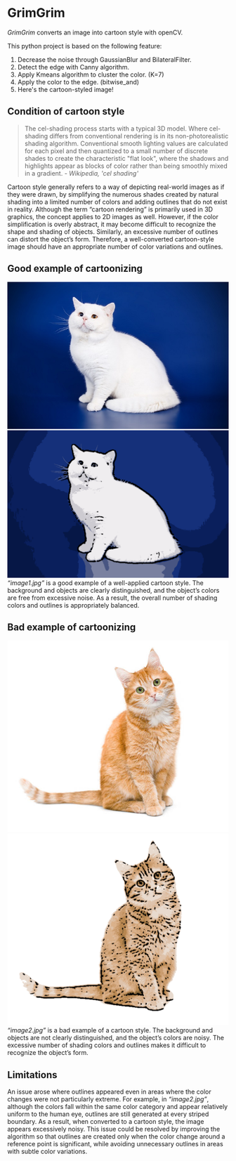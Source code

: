 # GrimGrim

_GrimGrim_ converts an image into cartoon style with openCV.

This python project is based on the following feature:
1. Decrease the noise through GaussianBlur and BilateralFilter.
2. Detect the edge with Canny algorithm.
3. Apply Kmeans algorithm to cluster the color. (K=7)
4. Apply the color to the edge. (bitwise_and)
5. Here's the cartoon-styled image!

## Condition of cartoon style
> The cel-shading process starts with a typical 3D model. Where cel-shading differs from conventional rendering is in its non-photorealistic shading algorithm. Conventional smooth lighting values are calculated for each pixel and then quantized to a small number of discrete shades to create the characteristic "flat look", where the shadows and highlights appear as blocks of color rather than being smoothly mixed in a gradient.
> _- Wikipedia, 'cel shading'_

Cartoon style generally refers to a way of depicting real-world images as if they were drawn, by simplifying the numerous shades created by natural shading into a limited number of colors and adding outlines that do not exist in reality. Although the term “cartoon rendering” is primarily used in 3D graphics, the concept applies to 2D images as well. However, if the color simplification is overly abstract, it may become difficult to recognize the shape and shading of objects. Similarly, an excessive number of outlines can distort the object’s form. Therefore, a well-converted cartoon-style image should have an appropriate number of color variations and outlines.

## Good example of cartoonizing
![cartoon](https://raw.githubusercontent.com/fallingflow/GrimGrim/refs/heads/main/data/image1.jpg)
![cartoon](https://raw.githubusercontent.com/fallingflow/GrimGrim/refs/heads/main/screenshots/image1_screenshot.png)
_“image1.jpg”_ is a good example of a well-applied cartoon style. The background and objects are clearly distinguished, and the object’s colors are free from excessive noise. As a result, the overall number of shading colors and outlines is appropriately balanced.

## Bad example of cartoonizing
![cartoon](https://raw.githubusercontent.com/fallingflow/GrimGrim/refs/heads/main/data/image2.jpg)
![cartoon](https://raw.githubusercontent.com/fallingflow/GrimGrim/refs/heads/main/screenshots/image2_screenshot.png)
_“image2.jpg”_ is a bad example of a cartoon style. The background and objects are not clearly distinguished, and the object’s colors are noisy. The excessive number of shading colors and outlines makes it difficult to recognize the object’s form.

## Limitations
An issue arose where outlines appeared even in areas where the color changes were not particularly extreme. For example, in _“image2.jpg”_, although the colors fall within the same color category and appear relatively uniform to the human eye, outlines are still generated at every striped boundary. As a result, when converted to a cartoon style, the image appears excessively noisy. This issue could be resolved by improving the algorithm so that outlines are created only when the color change around a reference point is significant, while avoiding unnecessary outlines in areas with subtle color variations.